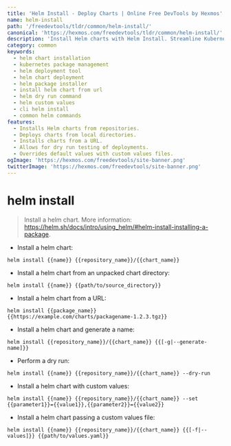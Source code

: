 ```yaml
---
title: 'Helm Install - Deploy Charts | Online Free DevTools by Hexmos'
name: helm-install
path: '/freedevtools/tldr/common/helm-install/'
canonical: 'https://hexmos.com/freedevtools/tldr/common/helm-install/'
description: 'Install Helm charts with Helm Install. Streamline Kubernetes deployments using package manager commands. Free online tool, no registration required.'
category: common
keywords:
  - helm chart installation
  - kubernetes package management
  - helm deployment tool
  - helm chart deployment
  - helm package installer
  - install helm chart from url
  - helm dry run command
  - helm custom values
  - cli helm install
  - common helm commands
features:
  - Installs Helm charts from repositories.
  - Deploys charts from local directories.
  - Installs charts from a URL.
  - Allows for dry run testing of deployments.
  - Overrides default values with custom values files.
ogImage: 'https://hexmos.com/freedevtools/site-banner.png'
twitterImage: 'https://hexmos.com/freedevtools/site-banner.png'
---
```


# helm install

> Install a helm chart.
> More information: <https://helm.sh/docs/intro/using_helm/#helm-install-installing-a-package>.

- Install a helm chart:

`helm install {{name}} {{repository_name}}/{{chart_name}}`

- Install a helm chart from an unpacked chart directory:

`helm install {{name}} {{path/to/source_directory}}`

- Install a helm chart from a URL:

`helm install {{package_name}} {{https://example.com/charts/packagename-1.2.3.tgz}}`

- Install a helm chart and generate a name:

`helm install {{repository_name}}/{{chart_name}} {{[-g|--generate-name]}}`

- Perform a dry run:

`helm install {{name}} {{repository_name}}/{{chart_name}} --dry-run`

- Install a helm chart with custom values:

`helm install {{name}} {{repository_name}}/{{chart_name}} --set {{parameter1}}={{value1}},{{parameter2}}={{value2}}`

- Install a helm chart passing a custom values file:

`helm install {{name}} {{repository_name}}/{{chart_name}} {{[-f|--values]}} {{path/to/values.yaml}}`
